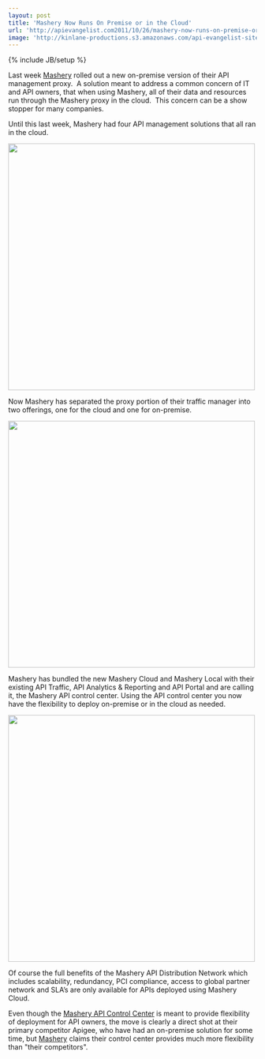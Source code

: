 ```yaml
---
layout: post
title: 'Mashery Now Runs On Premise or in the Cloud'
url: 'http://apievangelist.com2011/10/26/mashery-now-runs-on-premise-or-in-the-cloud/'
image: 'http://kinlane-productions.s3.amazonaws.com/api-evangelist-site/blog/mashery-logo.png'
---
```

{% include JB/setup %}
<p>
     Last week <a title="Mashery" href="http://mashery.com/">Mashery</a> rolled out a new on-premise version of their API management proxy.  A solution meant to address a common concern of IT and API owners, that when using Mashery, all of their data and resources run through the Mashery proxy in the cloud.  This concern can be a show stopper for many companies.
</p>
<p>
     Until this last week, Mashery had four API management solutions that all ran in the cloud.
</p>
<p>
     <img src="http://kinlane-productions.s3.amazonaws.com/api-service-providers/mashery/Mashery-Products-1.png"  width="500" align="center" />
</p>
<p>
     Now Mashery has separated the proxy portion of their traffic manager into two offerings, one for the cloud and one for on-premise.
</p>
<p>
     <img src="http://kinlane-productions.s3.amazonaws.com/api-service-providers/mashery/API-Traffic-Cloud-Local.png"  width="500" align="center" />
</p>
<p>
     Mashery has bundled the new Mashery Cloud and Mashery Local with their existing API Traffic, API Analytics &amp; Reporting and API Portal and are calling it, the Mashery API control center. Using the API control center you now have the flexibility to deploy on-premise or in the cloud as needed.
</p>
<p>
     <img src="http://kinlane-productions.s3.amazonaws.com/api-service-providers/mashery/mashery-api-control-center.jpg"  width="500" align="center" />
</p>
<p>
     Of course the full benefits of the Mashery API Distribution Network which includes scalability, redundancy, PCI compliance, access to global partner network and SLA’s are only available for APIs deployed using Mashery Cloud.
</p>
<p>
     Even though the <a title="Mashery API Control Center" href="http://mashery.com/solution/controlcenter/">Mashery API Control Center</a> is meant to provide flexibility of deployment for API owners, the move is clearly a direct shot at their primary competitor Apigee, who have had an on-premise solution for some time, but <a title="Mashery" href="/serviceproviders/mashery.php">Mashery</a> claims their control center provides much more flexibility than "their competitors".
</p>
